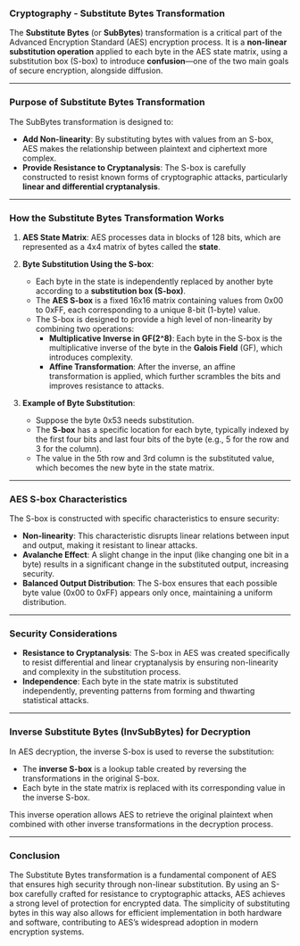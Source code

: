 ### **Cryptography - Substitute Bytes Transformation**

The **Substitute Bytes** (or **SubBytes**) transformation is a critical part of the Advanced Encryption Standard (AES) encryption process. It is a **non-linear substitution operation** applied to each byte in the AES state matrix, using a substitution box (S-box) to introduce **confusion**—one of the two main goals of secure encryption, alongside diffusion.

---

### **Purpose of Substitute Bytes Transformation**

The SubBytes transformation is designed to:
- **Add Non-linearity**: By substituting bytes with values from an S-box, AES makes the relationship between plaintext and ciphertext more complex.
- **Provide Resistance to Cryptanalysis**: The S-box is carefully constructed to resist known forms of cryptographic attacks, particularly **linear and differential cryptanalysis**.
  
---

### **How the Substitute Bytes Transformation Works**

1. **AES State Matrix**: AES processes data in blocks of 128 bits, which are represented as a 4x4 matrix of bytes called the **state**.

2. **Byte Substitution Using the S-box**:
   - Each byte in the state is independently replaced by another byte according to a **substitution box (S-box)**.
   - The **AES S-box** is a fixed 16x16 matrix containing values from 0x00 to 0xFF, each corresponding to a unique 8-bit (1-byte) value.
   - The S-box is designed to provide a high level of non-linearity by combining two operations:
     - **Multiplicative Inverse in GF(2^8)**: Each byte in the S-box is the multiplicative inverse of the byte in the **Galois Field** (GF), which introduces complexity.
     - **Affine Transformation**: After the inverse, an affine transformation is applied, which further scrambles the bits and improves resistance to attacks.

3. **Example of Byte Substitution**:
   - Suppose the byte 0x53 needs substitution.
   - The **S-box** has a specific location for each byte, typically indexed by the first four bits and last four bits of the byte (e.g., 5 for the row and 3 for the column).
   - The value in the 5th row and 3rd column is the substituted value, which becomes the new byte in the state matrix.

---

### **AES S-box Characteristics**

The S-box is constructed with specific characteristics to ensure security:
- **Non-linearity**: This characteristic disrupts linear relations between input and output, making it resistant to linear attacks.
- **Avalanche Effect**: A slight change in the input (like changing one bit in a byte) results in a significant change in the substituted output, increasing security.
- **Balanced Output Distribution**: The S-box ensures that each possible byte value (0x00 to 0xFF) appears only once, maintaining a uniform distribution.

---

### **Security Considerations**

- **Resistance to Cryptanalysis**: The S-box in AES was created specifically to resist differential and linear cryptanalysis by ensuring non-linearity and complexity in the substitution process.
- **Independence**: Each byte in the state matrix is substituted independently, preventing patterns from forming and thwarting statistical attacks.

---

### **Inverse Substitute Bytes (InvSubBytes) for Decryption**

In AES decryption, the inverse S-box is used to reverse the substitution:
- The **inverse S-box** is a lookup table created by reversing the transformations in the original S-box.
- Each byte in the state matrix is replaced with its corresponding value in the inverse S-box.

This inverse operation allows AES to retrieve the original plaintext when combined with other inverse transformations in the decryption process.

---

### **Conclusion**

The Substitute Bytes transformation is a fundamental component of AES that ensures high security through non-linear substitution. By using an S-box carefully crafted for resistance to cryptographic attacks, AES achieves a strong level of protection for encrypted data. The simplicity of substituting bytes in this way also allows for efficient implementation in both hardware and software, contributing to AES’s widespread adoption in modern encryption systems.
